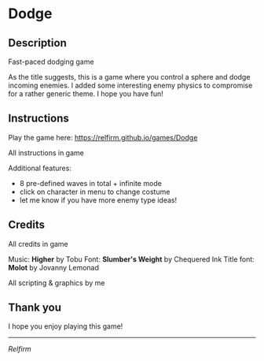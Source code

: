 # Dodge

## Description
Fast-paced dodging game

As the title suggests, this is a game where you control a sphere and dodge incoming enemies. I added some interesting enemy physics to compromise for a rather generic theme. I hope you have fun!

## Instructions
Play the game here:
https://relfirm.github.io/games/Dodge

All instructions in game

Additional features:
* 8 pre-defined waves in total + infinite mode
* click on character in menu to change costume
* let me know if you have more enemy type ideas!

## Credits
All credits in game

Music: **Higher** by Tobu
Font: **Slumber's Weight** by Chequered Ink
Title font: **Molot** by Jovanny Lemonad

All scripting & graphics by me

## Thank you
I hope you enjoy playing this game!

---

*Relfirm*

